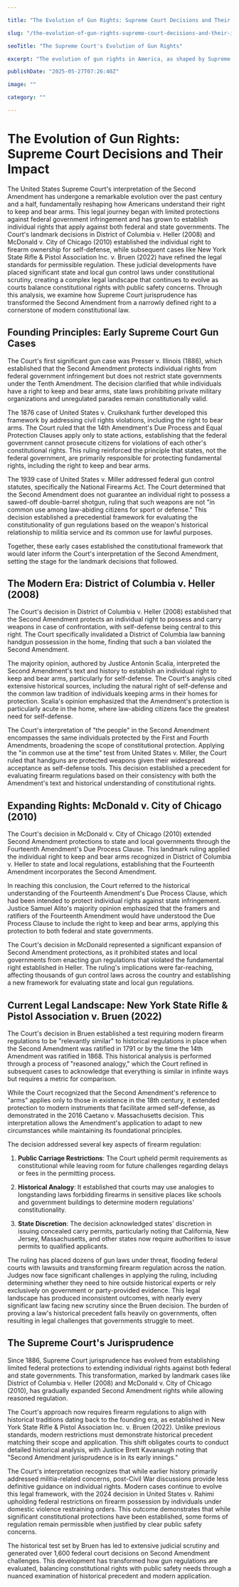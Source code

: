 ```yaml
---

title: "The Evolution of Gun Rights: Supreme Court Decisions and Their Impact"

slug: "/the-evolution-of-gun-rights-supreme-court-decisions-and-their-impact/"

seoTitle: "The Supreme Court's Evolution of Gun Rights"

excerpt: "The evolution of gun rights in America, as shaped by Supreme Court decisions from District of Columbia v. Heller (2008) to New York State Rifle & Pistol Association Inc. v. Bruen (2022), establishes an individual right to bear arms while setting complex standards for permissible regulation."

publishDate: "2025-05-27T07:26:40Z"

image: ""

category: ""

---
```



# The Evolution of Gun Rights: Supreme Court Decisions and Their Impact

The United States Supreme Court's interpretation of the Second Amendment has undergone a remarkable evolution over the past century and a half, fundamentally reshaping how Americans understand their right to keep and bear arms. This legal journey began with limited protections against federal government infringement and has grown to establish individual rights that apply against both federal and state governments. The Court's landmark decisions in District of Columbia v. Heller (2008) and McDonald v. City of Chicago (2010) established the individual right to firearm ownership for self-defense, while subsequent cases like New York State Rifle & Pistol Association Inc. v. Bruen (2022) have refined the legal standards for permissible regulation. These judicial developments have placed significant state and local gun control laws under constitutional scrutiny, creating a complex legal landscape that continues to evolve as courts balance constitutional rights with public safety concerns. Through this analysis, we examine how Supreme Court jurisprudence has transformed the Second Amendment from a narrowly defined right to a cornerstone of modern constitutional law.


## Founding Principles: Early Supreme Court Gun Cases

The Court's first significant gun case was Presser v. Illinois (1886), which established that the Second Amendment protects individual rights from federal government infringement but does not restrict state governments under the Tenth Amendment. The decision clarified that while individuals have a right to keep and bear arms, state laws prohibiting private military organizations and unregulated parades remain constitutionally valid.

The 1876 case of United States v. Cruikshank further developed this framework by addressing civil rights violations, including the right to bear arms. The Court ruled that the 14th Amendment's Due Process and Equal Protection Clauses apply only to state actions, establishing that the federal government cannot prosecute citizens for violations of each other's constitutional rights. This ruling reinforced the principle that states, not the federal government, are primarily responsible for protecting fundamental rights, including the right to keep and bear arms.

The 1939 case of United States v. Miller addressed federal gun control statutes, specifically the National Firearms Act. The Court determined that the Second Amendment does not guarantee an individual right to possess a sawed-off double-barrel shotgun, ruling that such weapons are not "in common use among law-abiding citizens for sport or defense." This decision established a precedential framework for evaluating the constitutionality of gun regulations based on the weapon's historical relationship to militia service and its common use for lawful purposes.

Together, these early cases established the constitutional framework that would later inform the Court's interpretation of the Second Amendment, setting the stage for the landmark decisions that followed.


## The Modern Era: District of Columbia v. Heller (2008)

The Court's decision in District of Columbia v. Heller (2008) established that the Second Amendment protects an individual right to possess and carry weapons in case of confrontation, with self-defense being central to this right. The Court specifically invalidated a District of Columbia law banning handgun possession in the home, finding that such a ban violated the Second Amendment.

The majority opinion, authored by Justice Antonin Scalia, interpreted the Second Amendment's text and history to establish an individual right to keep and bear arms, particularly for self-defense. The Court's analysis cited extensive historical sources, including the natural right of self-defense and the common law tradition of individuals keeping arms in their homes for protection. Scalia's opinion emphasized that the Amendment's protection is particularly acute in the home, where law-abiding citizens face the greatest need for self-defense.

The Court's interpretation of "the people" in the Second Amendment encompasses the same individuals protected by the First and Fourth Amendments, broadening the scope of constitutional protection. Applying the "in common use at the time" test from United States v. Miller, the Court ruled that handguns are protected weapons given their widespread acceptance as self-defense tools. This decision established a precedent for evaluating firearm regulations based on their consistency with both the Amendment's text and historical understanding of constitutional rights.


## Expanding Rights: McDonald v. City of Chicago (2010)

The Court's decision in McDonald v. City of Chicago (2010) extended Second Amendment protections to state and local governments through the Fourteenth Amendment's Due Process Clause. This landmark ruling applied the individual right to keep and bear arms recognized in District of Columbia v. Heller to state and local regulations, establishing that the Fourteenth Amendment incorporates the Second Amendment.

In reaching this conclusion, the Court referred to the historical understanding of the Fourteenth Amendment's Due Process Clause, which had been intended to protect individual rights against state infringement. Justice Samuel Alito's majority opinion emphasized that the framers and ratifiers of the Fourteenth Amendment would have understood the Due Process Clause to include the right to keep and bear arms, applying this protection to both federal and state governments.

The Court's decision in McDonald represented a significant expansion of Second Amendment protections, as it prohibited states and local governments from enacting gun regulations that violated the fundamental right established in Heller. The ruling's implications were far-reaching, affecting thousands of gun control laws across the country and establishing a new framework for evaluating state and local gun regulations.


## Current Legal Landscape: New York State Rifle & Pistol Association v. Bruen (2022)

The Court's decision in Bruen established a test requiring modern firearm regulations to be "relevantly similar" to historical regulations in place when the Second Amendment was ratified in 1791 or by the time the 14th Amendment was ratified in 1868. This historical analysis is performed through a process of "reasoned analogy," which the Court refined in subsequent cases to acknowledge that everything is similar in infinite ways but requires a metric for comparison.

While the Court recognized that the Second Amendment's reference to "arms" applies only to those in existence in the 18th century, it extended protection to modern instruments that facilitate armed self-defense, as demonstrated in the 2016 Caetano v. Massachusetts decision. This interpretation allows the Amendment's application to adapt to new circumstances while maintaining its foundational principles.

The decision addressed several key aspects of firearm regulation:

1. **Public Carriage Restrictions**: The Court upheld permit requirements as constitutional while leaving room for future challenges regarding delays or fees in the permitting process.

2. **Historical Analogy**: It established that courts may use analogies to longstanding laws forbidding firearms in sensitive places like schools and government buildings to determine modern regulations' constitutionality.

3. **State Discretion**: The decision acknowledged states' discretion in issuing concealed carry permits, particularly noting that California, New Jersey, Massachusetts, and other states now require authorities to issue permits to qualified applicants.

The ruling has placed dozens of gun laws under threat, flooding federal courts with lawsuits and transforming firearm regulation across the nation. Judges now face significant challenges in applying the ruling, including determining whether they need to hire outside historical experts or rely exclusively on government or party-provided evidence. This legal landscape has produced inconsistent outcomes, with nearly every significant law facing new scrutiny since the Bruen decision. The burden of proving a law's historical precedent falls heavily on governments, often resulting in legal challenges that governments struggle to meet.


## The Supreme Court's Jurisprudence

Since 1886, Supreme Court jurisprudence has evolved from establishing limited federal protections to extending individual rights against both federal and state governments. This transformation, marked by landmark cases like District of Columbia v. Heller (2008) and McDonald v. City of Chicago (2010), has gradually expanded Second Amendment rights while allowing reasoned regulation.

The Court's approach now requires firearm regulations to align with historical traditions dating back to the founding era, as established in New York State Rifle & Pistol Association Inc. v. Bruen (2022). Unlike previous standards, modern restrictions must demonstrate historical precedent matching their scope and application. This shift obligates courts to conduct detailed historical analysis, with Justice Brett Kavanaugh noting that "Second Amendment jurisprudence is in its early innings."

The Court's interpretation recognizes that while earlier history primarily addressed militia-related concerns, post-Civil War discussions provide less definitive guidance on individual rights. Modern cases continue to evolve this legal framework, with the 2024 decision in United States v. Rahimi upholding federal restrictions on firearm possession by individuals under domestic violence restraining orders. This outcome demonstrates that while significant constitutional protections have been established, some forms of regulation remain permissible when justified by clear public safety concerns.

The historical test set by Bruen has led to extensive judicial scrutiny and generated over 1,600 federal court decisions on Second Amendment challenges. This development has transformed how gun regulations are evaluated, balancing constitutional rights with public safety needs through a nuanced examination of historical precedent and modern application.

